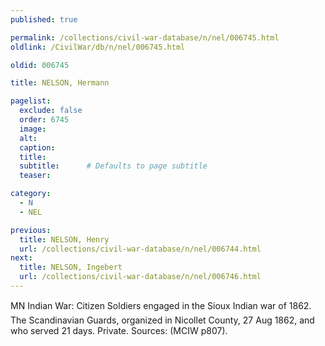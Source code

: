 ```yaml
---
published: true

permalink: /collections/civil-war-database/n/nel/006745.html
oldlink: /CivilWar/db/n/nel/006745.html

oldid: 006745

title: NELSON, Hermann

pagelist:
  exclude: false
  order: 6745
  image: 
  alt:
  caption:
  title:
  subtitle:      # Defaults to page subtitle
  teaser:

category: 
  - N 
  - NEL

previous:
  title: NELSON, Henry
  url: /collections/civil-war-database/n/nel/006744.html  
next:
  title: NELSON, Ingebert
  url: /collections/civil-war-database/n/nel/006746.html   
---
```

MN Indian War: &#147;Citizen Soldiers engaged in the Sioux Indian war of 1862&#148;. The Scandinavian Guards, organized in Nicollet County, 27 Aug 1862, and who served 21 days. Private. Sources: (MCIW p807).